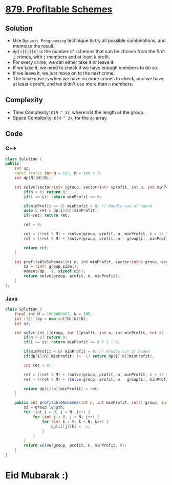 # [879. Profitable Schemes](https://leetcode.com/problems/profitable-schemes/)

## Solution
- Use `Dynamic Programming` technique to try all possible combinations, and memoize the result.
- `dp[i][j][k]` is the number of schemes that can be chosen from the first `i` crimes, with `j` members and at least `k` profit.
- For every crime, we can either take it or leave it.
- If we take it, we need to check if we have enough members to do so.
- If we leave it, we just move on to the next crime.
- The base case is when we have no more crimes to check, and we have at least `k` profit, and we didn't use more than `n` members.
## Complexity
- Time Complexity: `O(N ^ 3)`, where `N` is the length of the group.
- Space Complexity: `O(N ^ 3)`, for the `dp` array.

## Code
### C++
```cpp
class Solution {
public:
    int sz;
    const static int N = 105, M = 1e9 + 7;
    int dp[N][N][N];

    int solve(vector<int> &group, vector<int> &profit, int n, int minProfit, int i = 0) {
        if(n < 0) return 0;
        if(i >= sz) return minProfit <= 0;

        if(minProfit <= 0) minProfit = 0; // Handle out of bound
        auto & ret = dp[i][n][minProfit];
        if(~ret) return ret;

        ret = 0;

        ret = ((ret % M) + (solve(group, profit, n, minProfit, i + 1) % M)) % M; // Leave 
        ret = ((ret % M) + (solve(group, profit, n - group[i], minProfit - profit[i], i + 1) % M)) % M; // Take

        return ret;
    }

    int profitableSchemes(int n, int minProfit, vector<int>& group, vector<int>& profit) {
        sz = (int) group.size();
        memset(dp, -1, sizeof(dp));
        return solve(group, profit, n, minProfit);
    }
};
```

### Java
```java
class Solution {
    final int M = 1000000007, N = 105;
    int [][][]dp = new int[N][N][N];
    int sz;

    int solve(int []group, int []profit, int n, int minProfit, int i) {
        if(n < 0) return 0;
        if(i >= sz) return minProfit <= 0 ? 1 : 0;

        if(minProfit < 0) minProfit = 0; // Handle out of bound
        if(dp[i][n][minProfit] != -1) return dp[i][n][minProfit];

        int ret = 0;

        ret = ((ret % M) + (solve(group, profit, n, minProfit, i + 1) % M)) % M;
        ret = ((ret % M) + (solve(group, profit, n - group[i], minProfit - profit[i], i + 1) % M)) % M;

        return dp[i][n][minProfit] = ret;
    }

    public int profitableSchemes(int n, int minProfit, int[] group, int[] profit) {
        sz = group.length;
        for (int i = 0; i < N; i++) {
            for (int j = 0; j < N; j++) {
                for (int k = 0; k < N; k++) {
                    dp[i][j][k] = -1;
                }
            }
        }
        return solve(group, profit, n, minProfit, 0);
    }
}
```

# Eid Mubarak :)